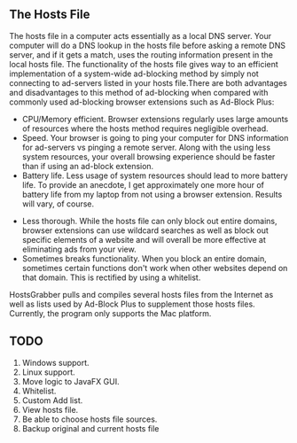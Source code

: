 The Hosts File
---------------------------------------------------------
The hosts file in a computer acts essentially as a local DNS server. Your computer will do a DNS lookup in the hosts
file before asking a remote DNS server, and if it gets a match, uses the routing information present in the local
hosts file. The functionality of the hosts file gives way to an efficient implementation of a system-wide ad-blocking
method by simply not connecting to ad-servers listed in your hosts file.There are both advantages and disadvantages to
this method of ad-blocking when compared with commonly used ad-blocking browser extensions such as Ad-Block Plus:

+ CPU/Memory efficient. Browser extensions regularly uses large amounts of resources where the hosts method requires negligible overhead.
+ Speed. Your browser is going to ping your computer for DNS information for ad-servers vs pinging a remote server. Along with the using less system resources, your overall browsing experience should be faster than if using an ad-block extension.
+ Battery life. Less usage of system resources should lead to more battery life. To provide an anecdote, I get approximately one more hour of battery life from my laptop from not using a browser extension. Results will vary, of course.

- Less thorough. While the hosts file can only block out entire domains, browser extensions can use wildcard searches as well as block out specific elements of a website and will overall be more effective at eliminating ads from your view.
- Sometimes breaks functionality. When you block an entire domain, sometimes certain functions don't work when other websites depend on that domain. This is rectified by using a whitelist.

HostsGrabber pulls and compiles several hosts files from the Internet as well as lists used by Ad-Block Plus to supplement those hosts files.
Currently, the program only supports the Mac platform.

TODO
----------------------------------------------------------
1. Windows support.
2. Linux support.
3. Move logic to JavaFX GUI.
4. Whitelist.
5. Custom Add list.
6. View hosts file.
7. Be able to choose hosts file sources.
8. Backup original and current hosts file

